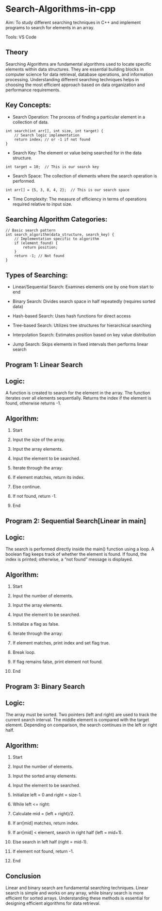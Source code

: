# Search-Algorithms-in-cpp

Aim: To study different searching techniques in C++ and implement programs to search for elements in an array.

Tools: VS Code

## Theory

Searching Algorithms are fundamental algorithms used to locate specific elements within data structures. They are essential building blocks in computer science for data retrieval, database operations, and information processing. Understanding different searching techniques helps in choosing the most efficient approach based on data organization and performance requirements.

## Key Concepts:

* Search Operation: The process of finding a particular element in a collection of data.
```
int search(int arr[], int size, int target) {
    // Search logic implementation
    return index; // or -1 if not found
}
```

* Search Key: The element or value being searched for in the data structure.

```
int target = 10;  // This is our search key
```

* Search Space: The collection of elements where the search operation is performed.

```
int arr[] = {5, 3, 8, 4, 2};  // This is our search space
```

* Time Complexity: The measure of efficiency in terms of operations required relative to input size.

## Searching Algorithm Categories:

```
// Basic search pattern
int search_algorithm(data_structure, search_key) {
    // Implementation specific to algorithm
    if (element_found) {
        return position;
    }
    return -1; // Not found
}
```

## Types of Searching:

* Linear/Sequential Search: Examines elements one by one from start to end

* Binary Search: Divides search space in half repeatedly (requires sorted data)

* Hash-based Search: Uses hash functions for direct access

* Tree-based Search: Utilizes tree structures for hierarchical searching

* Interpolation Search: Estimates position based on key value distribution

* Jump Search: Skips elements in fixed intervals then performs linear search

## Program 1: Linear Search

## Logic:

A function is created to search for the element in the array. The function iterates over all elements sequentially. Returns the index if the element is found, otherwise returns -1.

## Algorithm:

1. Start

2. Input the size of the array.

3. Input the array elements.

4. Input the element to be searched.

5. Iterate through the array:

6. If element matches, return its index.

7. Else continue.

8. If not found, return -1.

9. End

## Program 2: Sequential Search[Linear in main]

## Logic:

The search is performed directly inside the main() function using a loop. A boolean flag keeps track of whether the element is found. If found, the index is printed; otherwise, a “not found” message is displayed.

## Algorithm:

1. Start

2. Input the number of elements.

3. Input the array elements.

4. Input the element to be searched.

5. Initialize a flag as false.

6. Iterate through the array:

7. If element matches, print index and set flag true.

8. Break loop.

9. If flag remains false, print element not found.

10. End

## Program 3: Binary Search

## Logic:

The array must be sorted. Two pointers (left and right) are used to track the current search interval. The middle element is compared with the target element. Depending on comparison, the search continues in the left or right half.

## Algorithm:

1. Start

2. Input the number of elements.

3. Input the sorted array elements.

4. Input the element to be searched.

5. Initialize left = 0 and right = size-1.

6. While left <= right:

7. Calculate mid = (left + right)/2.

8. If arr[mid] matches, return index.

9. If arr[mid] < element, search in right half (left = mid+1).

10. Else search in left half (right = mid-1).

11. If element not found, return -1.

12. End

## Conclusion

Linear and binary search are fundamental searching techniques. Linear search is simple and works on any array, while binary search is more efficient for sorted arrays. Understanding these methods is essential for designing efficient algorithms for data retrieval.
